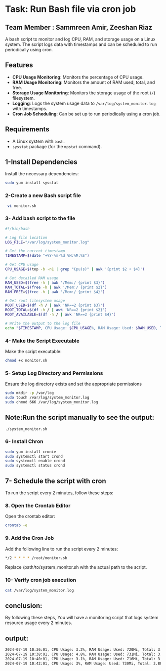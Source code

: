 # Task: Run Bash file via cron job 
## Team Member : Sammreen Amir, Zeeshan Riaz

A bash script to monitor and log CPU, RAM, and storage usage on a Linux system. The script logs data with timestamps and can be scheduled to run periodically using cron.

## Features

- **CPU Usage Monitoring**: Monitors the percentage of CPU usage.
- **RAM Usage Monitoring**: Monitors the amount of RAM used, total, and free.
- **Storage Usage Monitoring**: Monitors the storage usage of the root (`/`) filesystem.
- **Logging**: Logs the system usage data to `/var/log/system_monitor.log` with timestamps.
- **Cron Job Scheduling**: Can be set up to run periodically using a cron job.

## Requirements

- A Linux system with `bash`.
- `sysstat` package (for the `mpstat` command).

## 1-Install Dependencies

Install the necessary dependencies:

```sh
sudo yum install sysstat
```

### 2-Create a new Bash script file

```sh
 vi monitor.sh
```

### 3- Add bash script to the file 
```sh
#!/bin/bash

# Log file location
LOG_FILE="/var/log/system_monitor.log"

# Get the current timestamp
TIMESTAMP=$(date "+%Y-%m-%d %H:%M:%S")

# Get CPU usage
CPU_USAGE=$(top -b -n1 | grep "Cpu(s)" | awk '{print $2 + $4}')

# Get detailed RAM usage
RAM_USED=$(free -h | awk '/Mem:/ {print $3}')
RAM_TOTAL=$(free -h | awk '/Mem:/ {print $2}')
RAM_FREE=$(free -h | awk '/Mem:/ {print $4}')

# Get root filesystem usage
ROOT_USED=$(df -h / | awk 'NR==2 {print $3}')
ROOT_TOTAL=$(df -h / | awk 'NR==2 {print $2}')
ROOT_AVAILABLE=$(df -h / | awk 'NR==2 {print $4}')

# Write the output to the log file
echo "$TIMESTAMP, CPU Usage: $CPU_USAGE%, RAM Usage: Used: $RAM_USED, Total: $RAM_TOTAL, Free: $RAM_FREE, Root Usage: Used: $ROOT_USED, Total: $ROOT_TOTAL, Available: $ROOT_AVAILABLE" >> $LOG_FILE

```



### 4-  Make the Script Executable

Make the script executable:

```sh
chmod +x monitor.sh
```

### 5- Setup Log Directory and Permissions

Ensure the log directory exists and set the appropriate permissions
```sh
sudo mkdir -p /var/log
sudo touch /var/log/system_monitor.log
sudo chmod 666 /var/log/system_monitor.log
```


## Note:Run the script manually to see the output:
```sh
./system_monitor.sh
```

### 6- Install Chron
```sh
sudo yum install cronie
sudo systemctl start crond
sudo systemctl enable crond
sudo systemctl status crond
```

## 7- Schedule the script with  cron

To run the script every 2 minutes, follow these steps:

### 8. Open the Crontab Editor

Open the crontab editor:

```sh
crontab -e
```

### 9. Add the Cron Job

Add the following line to run the script every 2 minutes:

```sh
*/2 * * * * /root/monitor.sh
```

Replace /path/to/system_monitor.sh with the actual path to the script.

### 10- Verify cron job execution
```sh
cat /var/log/system_monitor.log
```

## conclusion:
By following these steps, You will have a monitoring script that logs system resource usage every 2 minutes.


## output:
```sh
2024-07-19 10:36:01, CPU Usage: 3.2%, RAM Usage: Used: 720Mi, Total: 3.8Gi, Free: 3.0Gi, Root Usage: Used: 3.4G, Total: 1007G, Available: 953G
2024-07-19 10:38:01, CPU Usage: 4.8%, RAM Usage: Used: 731Mi, Total: 3.8Gi, Free: 3.0Gi, Root Usage: Used: 3.4G, Total: 1007G, Available: 953G
2024-07-19 10:40:01, CPU Usage: 3.1%, RAM Usage: Used: 716Mi, Total: 3.8Gi, Free: 3.0Gi, Root Usage: Used: 3.4G, Total: 1007G, Available: 953G
2024-07-19 10:42:01, CPU Usage: 3%, RAM Usage: Used: 730Mi, Total: 3.8Gi, Free: 3.0Gi, Root Usage: Used: 3.4G, Total: 1007G, Available: 953G
```






